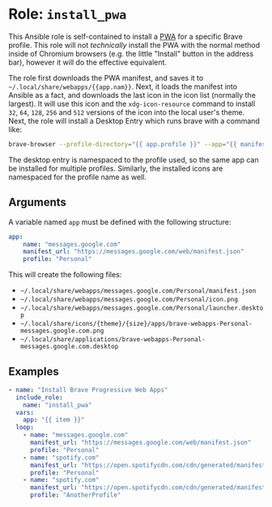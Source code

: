 # Role: `install_pwa`
This Ansible role is self-contained to install a [PWA] for a specific Brave profile.
This role will not *technically* install the PWA with the normal method inside of
Chromium browsers (e.g. the little "Install" button in the address bar), however it
will do the effective equivalent.

The role first downloads the PWA manifest, and saves it to
`~/.local/share/webapps/{{app.nam}}`. Next, it loads the manifest into Ansible as
a fact, and downloads the last icon in the icon list (normally the largest). It will
use this icon and the `xdg-icon-resource` command to install `32`, `64`, `128`, `256`
and `512` versions of the icon into the local user's theme. Next, the role will
install a Desktop Entry which runs brave with a command like:

``` sh
brave-browser --profile-directory="{{ app.profile }}" --app="{{ manifest.start_url }}"
```

The desktop entry is namespaced to the profile used, so the same app can be installed
for multiple profiles. Similarly, the installed icons are namespaced for the profile
name as well.

## Arguments

A variable named `app` must be defined with the following structure:

``` yaml
app:
    name: "messages.google.com"
    manifest_url: "https://messages.google.com/web/manifest.json"
    profile: "Personal"
```

This will create the following files:

- `~/.local/share/webapps/messages.google.com/Personal/manifest.json`
- `~/.local/share/webapps/messages.google.com/Personal/icon.png`
- `~/.local/share/webapps/messages.google.com/Personal/launcher.desktop`
- `~/.local/share/icons/{theme}/{size}/apps/brave-webapps-Personal-messages.google.com.png`
- `~/.local/share/applications/brave-webapps-Personal-messages.google.com.desktop`

## Examples

``` yaml
- name: "Install Brave Progressive Web Apps"
  include_role:
    name: "install_pwa"
  vars:
    app: "{{ item }}"
  loop:
    - name: "messages.google.com"
      manifest_url: "https://messages.google.com/web/manifest.json"
      profile: "Personal"
    - name: "spotify.com"
      manifest_url: "https://open.spotifycdn.com/cdn/generated/manifest-web-player.3a6f5207.json"
      profile: "Personal"
    - name: "spotify.com"
      manifest_url: "https://open.spotifycdn.com/cdn/generated/manifest-web-player.3a6f5207.json"
      profile: "AnotherProfile"
```

[PWA]: https://en.wikipedia.org/wiki/Progressive_web_app

